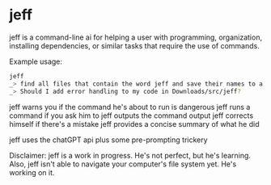 # jeff

jeff is a command-line ai for helping a user with programming, organization, installing dependencies, or similar tasks that require the use of commands.

Example usage:

```bash
jeff
_> find all files that contain the word jeff and save their names to a text file in downloads
_> Should I add error handling to my code in Downloads/src/jeff?
```

jeff warns you if the command he's about to run is dangerous
jeff runs a command if you ask him to
jeff outputs the command output
jeff corrects himself if there's a mistake
jeff provides a concise summary of what he did

jeff uses the chatGPT api plus some pre-prompting trickery

Disclaimer: jeff is a work in progress. He's not perfect, but he's learning.
Also, jeff isn't able to navigate your computer's file system yet. He's working on it.
